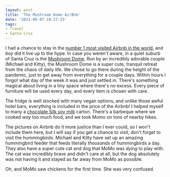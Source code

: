 ```yaml
---
layout: post
title: 'The Mushroom Dome AirBnb'
date: '2021-09-07 19:27:25'
tags:
- Travel
- Santa Cruz
---
```


I had a chance to stay in the [number 1 most visited Airbnb in the world](https://www.housebeautiful.com/lifestyle/a26989918/most-popular-airbnb-mushroom-dome-california/), and _boy_ did it live up to the hype. In case you weren't aware, in a quiet suburb of Santa Cruz is the [Mushroom Dome](https://www.airbnb.com/rooms/8357?source_impression_id=p3_1631070541_1%2Bd4KgzpkZTP%2B%2FYt). Run by an incredibly adorable couple (Michael and Kitty), the Mushroom Dome is a super cute, tranquil retreat from the chaos of daily life. We chose to go there during the height of the pandemic, just to get away from everything for a couple days. Within hours I forgot what day of the week it was and just settled in. There's something magical about living in a tiny space where there's _no_ excess. Every piece of furniture will be used every day, and every item is chosen with care.

The fridge is well stocked with many vegan options, and unlike those awful hotel bars, everything is included in the price of the Airbnb! I helped myself to many a [chocolate Silk soy milk](https://www.safeway.com/shop/product-details.960129791.html?cmpid=ps_swy_noc_ecom_goo_20200924_71700000073391208_58700006945663624_92700062511791389&gclid=Cj0KCQjwm9yJBhDTARIsABKIcGZy7_bN7X-9Pb72vw9Wp2lP2h19d-61sSYnrULWz5YTY0UbeYdLIWcaAgYnEALw_wcB&gclsrc=aw.ds) carton. There's a barbeque where we cooked _way_ too much food, and we took Momo on tons of nearby hikes.

The pictures on Airbnb do it more justice than I ever could, so I won't include them here, but I will say if you get a chance to visit, don't forget to visit the hummingbirds. Michael and Kitty have set up an amazing hummingbird feeder that feeds literally _thousands_ of hummingbirds a day. They also have a super cute cat and dog that MoMo was _dying_ to play with. The cat was incredibly brave and didn't care at all, but the dog absolutely was not having it and stayed as far away from MoMo as possible.

Oh, and MoMo saw chickens for the first time. She was very confused.